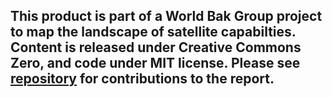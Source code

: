 ## This product is part of a World Bak Group project to map the landscape of satellite capabilties. Content is released under Creative Commons Zero, and code under MIT license. Please see [repository](http://github.com/satsummit) for contributions to the report.
